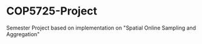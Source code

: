 # COP5725-Project
Semester Project based on implementation on "Spatial Online Sampling and Aggregation"
